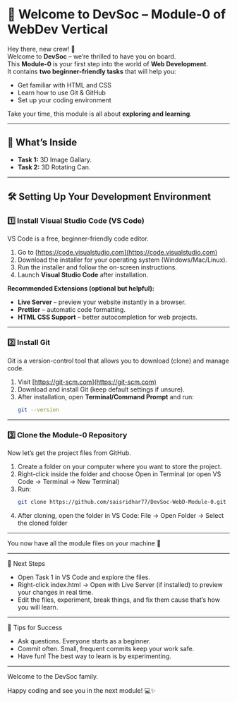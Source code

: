 <!-- BEFORE YOU CONTINUE READING THIS FILE -->
<!-- PRESS ctrl+shift+V on windows and shift+command+V on mac to PREVIEW this file-->
<!-- ---------------------------------------------------------------------------- -->
# 👋 Welcome to DevSoc – Module-0 of WebDev Vertical

Hey there, new crew! 🎉  
Welcome to **DevSoc** – we’re thrilled to have you on board.  
This **Module-0** is your first step into the world of **Web Development**.  
It contains **two beginner-friendly tasks** that will help you:
- Get familiar with HTML and CSS
- Learn how to use Git & GitHub
- Set up your coding environment

Take your time, this module is all about **exploring and learning**.

---

## 🧩 What’s Inside
- **Task 1:** 3D Image Gallary.
- **Task 2:** 3D Rotating Can. 

---

## 🛠️ Setting Up Your Development Environment

### 1️⃣ Install Visual Studio Code (VS Code)
VS Code is a free, beginner-friendly code editor.

1. Go to [https://code.visualstudio.com](https://code.visualstudio.com)  
2. Download the installer for your operating system (Windows/Mac/Linux).  
3. Run the installer and follow the on-screen instructions.  
4. Launch **Visual Studio Code** after installation.

**Recommended Extensions (optional but helpful):**
- **Live Server** – preview your website instantly in a browser.
- **Prettier** – automatic code formatting.
- **HTML CSS Support** – better autocompletion for web projects.

---

### 2️⃣ Install Git
Git is a version-control tool that allows you to download (clone) and manage code.

1. Visit [https://git-scm.com](https://git-scm.com)  
2. Download and install Git (keep default settings if unsure).  
3. After installation, open **Terminal/Command Prompt** and run:
   ```bash
   git --version
---

### 3️⃣ Clone the Module-0 Repository

Now let’s get the project files from GitHub.

1. Create a folder on your computer where you want to store the project.
2. Right-click inside the folder and choose Open in Terminal (or open VS Code → Terminal → New Terminal)
3. Run:
    ```bash
    git clone https://github.com/saisridhar77/DevSoc-WebD-Module-0.git
4. After cloning, open the folder in VS Code:
    File → Open Folder → Select the cloned folder

---

You now have all the module files on your machine 🎯

---

🚀 Next Steps

- Open Task 1 in VS Code and explore the files.
- Right-click index.html → Open with Live Server (if installed) to preview your changes in real time.
- Edit the files, experiment, break things, and fix them cause that’s how you will learn.

---

🏁 Tips for Success

- Ask questions. Everyone starts as a beginner.
- Commit often. Small, frequent commits keep your work safe.
- Have fun! The best way to learn is by experimenting.

---

Welcome to the DevSoc family.

Happy coding and see you in the next module! 💻✨


